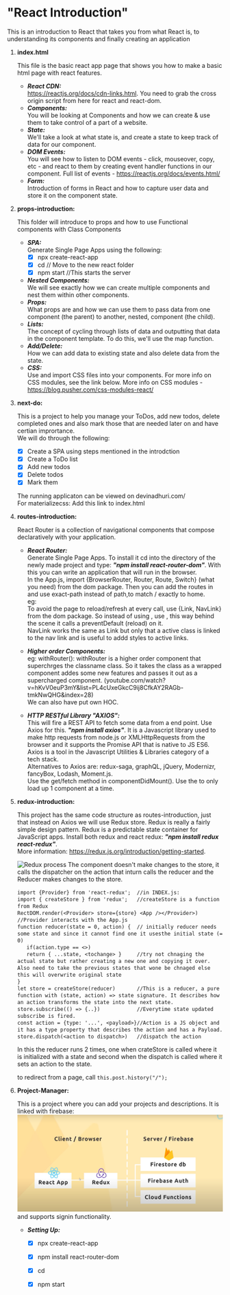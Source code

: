 # "React Introduction"

This is an introduction to React that takes you from what React is, to understanding its components and finally creating an application 

1. **index.html**

   This file is the basic react app page that shows you how to make a basic html page with react features.

   - ***React CDN:*** <br />
   https://reactjs.org/docs/cdn-links.html. You need to grab the cross origin script from here for react and react-dom.
   - ***Components:***<br />
   You will be looking at Components and how we can create & use them to take control of a part of a website.
   - ***State:***<br />
   We'll take a look at what state is, and create a state to keep track of data for our component.
   - ***DOM Events:***<br />
   You will see how to listen to DOM events - click, mouseover, copy, etc - and react to them by creating event handler functions in our component.
   Full list of events - https://reactjs.org/docs/events.html/
   - ***Form:***<br />
   Introduction of forms in React and how to capture user data and store it on the component state.

2. **props-introduction:**

   This folder will introduce to props and how to use Functional components with Class Components

   - ***SPA:***<br />
   Generate Single Page Apps using the following:
     - [x] npx create-react-app <name>
	  - [x] cd <name>          // Move to the new react folder
	  - [x] npm start          //This starts the server
   - ***Nested Components:***<br />
   We will see exactly how we can create multiple components and nest them within other components.
   - ***Props:***<br />
   What props are and how we can use them to pass data from one component (the parent) to another, nested, component (the child).
   - ***Lists:***<br />
   The concept of cycling through lists of data and outputting that data in the component template. To do this, we'll use the map function.
   - ***Add/Delete:***<br />
   How we can add data to existing state and also delete data from the state.
   - ***CSS:***<br />
   Use and import CSS files into your components. For more info on CSS modules, see the link below.
   More info on CSS modules - https://blog.pusher.com/css-modules-react/

3. **next-do:**

   This is a project to help you manage your ToDos, add new todos, delete completed ones and also mark those that are needed later on and have certian imprortance. <br />
   We will do through the following:<br />
   - [x] Create a SPA using steps mentioned in the introdction
   - [x] Create a ToDo list 
   - [x] Add new todos
   - [x] Delete todos
   - [x] Mark them

   The running applicaton can be viewed on devinadhuri.com/ <br />
   For materializecss: Add this link to index.html <br />
   <link rel="stylesheet" href="https://cdnjs.cloudflare.com/ajax/libs/materialize/1.0.0/css/materialize.min.css">

4. **routes-introduction:**
 
   React Router is a collection of navigational components that compose declaratively with your application. 
   - ***React Router:***<br />
   Generate Single Page Apps. To install it cd into the directory of the newly made project and type: ***"npm install react-router-dom"***. With this you can write an application that will run in the browser. <br />
   In the App.js, import {BrowserRouter, Router, Route, Switch} (what you need) from the dom package.
   Then you can add the routes in <Route> and use exact-path instead of path,to match / exactly to home. <br /> eg:<Route exact path = "/" component={Home}/> <br />
   To avoid the page to reload/refresh at every call, use {Link, NavLink} from the dom package. So instead of using <a>, use <Link to = "">, this way behind the scene it calls a preventDefault (reload) on it. <br />
   NavLink works the same as Link but only that a active class is linked to the nav link and is useful to addd styles to active links. <br />
   - ***Higher order Components:*** <br />
   eg: withRouter(<className>): withRouter is a higher order component that superchrges the classname class. So it takes the class as a wrapped component addes some new features and passes it out as a supercharged component. (youtube.com/watch?v=hKvV0euP3mY&list=PL4cUxeGkcC9ij8CfkAY2RAGb-tmkNwQHG&index=28) <br />
   We can also have put own HOC.

   - ***HTTP RESTful Library "AXIOS":***<br />
   This will fire a REST API to fetch some data from a end point. Use Axios for this. ***"npm install axios"***. It is a Javascript library used to make http requests from node.js or XMLHttpRequests from the browser and it supports the Promise API that is native to JS ES6. Axios is a tool in the Javascript Utilities & Libraries category of a tech stack. <br />
   Alternatives to Axios are: redux-saga, graphQL, jQuery, Modernizr, fancyBox, Lodash, Moment.js. <br />
   Use the get/fetch method in componentDidMount(). Use the <Switch> to only load up 1 component at a time.

5. **redux-introduction:**

   This project has the same code structure as routes-introduction, just that instead on Axios we will use Redux store.
   Redux is really a fairly simple design pattern. Redux is a predictable state container for JavaScript apps. Install both redux and react redux: ***"npm install redux react-redux"***. <br /> 
   More information: https://redux.js.org/introduction/getting-started. <br />

   ![Redux process](https://www.esri.com/arcgis-blog/wp-content/uploads/2017/09/react-redux-overview.png)
   The component doesn't make changes to the store, it calls the dispatcher on the action that inturn calls the reducer and the Reducer makes changes to the store. <br />
    
   ```
   import {Provider} from 'react-redux';  //in INDEX.js: 
   import { createStore } from 'redux';   //createStore is a function from Redux
   RectDOM.render(<Provider> store={store} <App /></Provider>) //Provider interacts with the App.js
   function reducer(state = 0, action) {  // initially reducer needs some state and since it cannot find one it usesthe initial state (= 0)
      if(action.type == <>)
      return { ...state, <tochange> }     //try not chnaging the actual state but rather creating a new one and copying it over. Also need to take the previous states that wone be chnaged else this will overwrite original state
   } 
   let store = createStore(reducer)       //This is a reducer, a pure function with (state, action) => state signature. It describes how an action transforms the state into the next state.
   store.subscribe(() => {..})            //Everytime state updated subscribe is fired.
   const action = {type: '...', <payload>}//Action is a JS object and it has a type property that describes the action and has a Payload.
   store.dispatch(<action to dispatch>)   //dispatch the action 
   ```
   In this the reducer runs 2 times, one when crateStore is called where it is initialized with a state and second when the dispatch is called where it sets an action to the state.

   to redirect from a page, call ```this.post.history("/");```
    
6. **Project-Manager:**

   This is a project where you can add your projects and descriptions. It is linked with firebase: ![React-Redux-Firebase](https://github.com/ddhuri1/React/blob/master/React-Redux-Firebase.png) and supports signin functionality.

   - ***Setting Up:***<br />
      - [x] npx create-react-app <name>
      - [x] npm install react-router-dom
	   - [x] cd <name>          
	   - [x] npm start          
      
      





